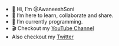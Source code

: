 - 👋 Hi, I’m @AwaneeshSoni
- 👀 I’m here to learn, collaborate and share.
- 🌱 I’m currently programming.
- 🎬 Checkout my <a href="https://www.youtube.com/channel/UCI9fThK_l7Ovs0ZBEI7V3Ig">YouTube Channel</a> 
-  Also checkout  my <a href="https://twitter.com/Awaneesh_Soni"> Twitter</a> 


<!---
AwaneeshSoni/AwaneeshSoni is a ✨ special ✨ repository because its `README.md` (this file) appears on your GitHub profile.
You can click the Preview link to take a look at your changes.
--->

